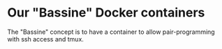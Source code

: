 # Our "Bassine" Docker containers
The "Bassine" concept is to have a container to allow pair-programming with ssh access and tmux.
